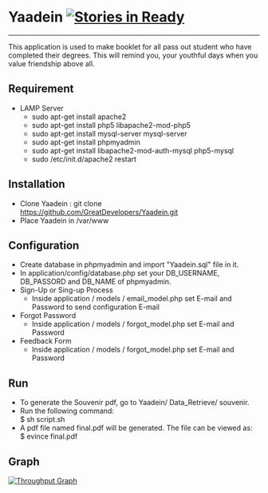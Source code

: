 # Yaadein  [![Stories in Ready](https://badge.waffle.io/GreatDevelopers/Yaadein.svg?label=ready&title=Ready)](http://waffle.io/GreatDevelopers/Yaadein) 
----------------------------
<p>This application is used to make booklet for all pass out student who have completed their degrees. This will remind you, your youthful days when you value friendship above all. </p>

## Requirement 
* LAMP Server
  * sudo apt-get install apache2
  * sudo apt-get install php5 libapache2-mod-php5
  * sudo apt-get install mysql-server mysql-server
  * sudo apt-get install phpmyadmin
  * sudo apt-get install libapache2-mod-auth-mysql php5-mysql
  * sudo /etc/init.d/apache2 restart

## Installation 
  * Clone Yaadein : git clone https://github.com/GreatDevelopers/Yaadein.git
  * Place Yaadein in /var/www

## Configuration
  * Create database in phpmyadmin and import "Yaadein.sql" file in it.
  * In application/config/database.php set your DB_USERNAME, DB_PASSORD and DB_NAME of phpmyadmin.
  * Sign-Up or Sing-up Process
    * Inside application / models / email_model.php set E-mail and Password to send configuration E-mail
  * Forgot Password
    * Inside application / models / forgot_model.php set E-mail and Password
  * Feedback Form
    * Inside application / models / forgot_model.php set E-mail and Password

## Run
 * To generate the Souvenir pdf, go to Yaadein/ Data_Retrieve/ souvenir.
 * Run the following command:<br/>
    $ sh script.sh
 * A pdf file named final.pdf will be generated. The file can be viewed as:<br/>
    $ evince final.pdf
 
## Graph
[![Throughput Graph](https://graphs.waffle.io/GreatDevelopers/Yaadein/throughput.svg)](https://waffle.io/GreatDevelopers/Yaadein/metrics) 
